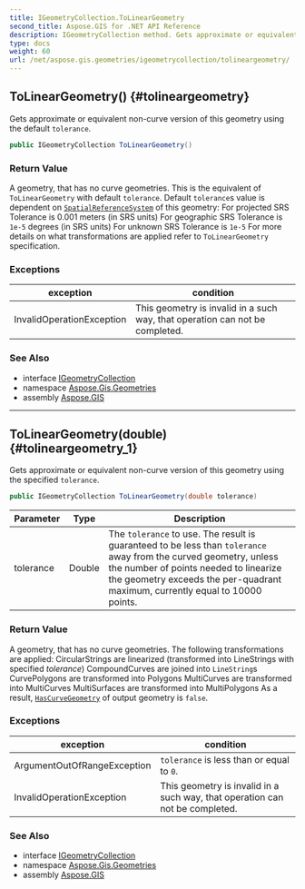 ```yaml
---
title: IGeometryCollection.ToLinearGeometry
second_title: Aspose.GIS for .NET API Reference
description: IGeometryCollection method. Gets approximate or equivalent noncurve version of this geometry using the default tolerance.
type: docs
weight: 60
url: /net/aspose.gis.geometries/igeometrycollection/tolineargeometry/
---
```

## ToLinearGeometry() {#tolineargeometry}

Gets approximate or equivalent non-curve version of this geometry using the default `tolerance`.

```csharp
public IGeometryCollection ToLinearGeometry()
```

### Return Value

A geometry, that has no curve geometries. This is the equivalent of `ToLinearGeometry` with default `tolerance`. Default `tolerance`s value is dependent on [`SpatialReferenceSystem`](../../../aspose.gis.spatialreferencing/spatialreferencesystem/) of this geometry:  For projected SRS Tolerance is 0.001 meters (in SRS units)  For geographic SRS Tolerance is `1e-5` degrees (in SRS units)  For unknown SRS Tolerance is `1e-5` For more details on what transformations are applied refer to `ToLinearGeometry` specification.

### Exceptions

| exception | condition |
| --- | --- |
| InvalidOperationException | This geometry is invalid in a such way, that operation can not be completed. |

### See Also

* interface [IGeometryCollection](../)
* namespace [Aspose.Gis.Geometries](../../igeometrycollection/)
* assembly [Aspose.GIS](../../../)

---

## ToLinearGeometry(double) {#tolineargeometry_1}

Gets approximate or equivalent non-curve version of this geometry using the specified `tolerance`.

```csharp
public IGeometryCollection ToLinearGeometry(double tolerance)
```

| Parameter | Type | Description |
| --- | --- | --- |
| tolerance | Double | The `tolerance` to use. The result is guaranteed to be less than `tolerance` away from the curved geometry, unless the number of points needed to linearize the geometry exceeds the per-quadrant maximum, currently equal to 10000 points. |

### Return Value

A geometry, that has no curve geometries. The following transformations are applied: CircularStrings are linearized (transformed into LineStrings with specified *tolerance*) CompoundCurves are joined into `LineString`s CurvePolygons are transformed into Polygons MultiCurves are transformed into MultiCurves MultiSurfaces are transformed into MultiPolygons  As a result, [`HasCurveGeometry`](../../igeometry/hascurvegeometry/) of output geometry is `false`.

### Exceptions

| exception | condition |
| --- | --- |
| ArgumentOutOfRangeException | `tolerance` is less than or equal to `0`. |
| InvalidOperationException | This geometry is invalid in a such way, that operation can not be completed. |

### See Also

* interface [IGeometryCollection](../)
* namespace [Aspose.Gis.Geometries](../../igeometrycollection/)
* assembly [Aspose.GIS](../../../)


